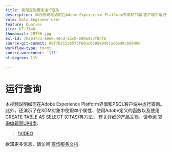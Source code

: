 ```yaml
---
title: 使用查询服务运行查询
description: 本视频说明如何在Adobe Experience Platform界面和PSQL客户端中运行查询。 此外，还演示了在XDM对象中使用单个属性、使用Adobe定义的函数以及使用CREATE TABLE AS SELECT (CTAS)等方法。
role: Data Engineer,User
feature: Queries
jira: KT-3140
thumbnail: 29796.jpg
exl-id: 7b264733-a0e0-44cd-a2c0-680a473f8cf6
source-git-commit: 90f7621536573f60ac6585404b1ac0e49cb08496
workflow-type: tm+mt
source-wordcount: '115'
ht-degree: 11%

---
```


# 运行查询

本视频说明如何在Adobe Experience Platform界面和PSQL客户端中运行查询。 此外，还演示了在XDM对象中使用单个属性、使用Adobe定义的函数以及使用CREATE TABLE AS SELECT (CTAS)等方法。 有关详细的产品文档，请参阅 [查询编辑器UI指南](https://experienceleague.adobe.com/docs/experience-platform/query/ui/user-guide.html?lang=zh-Hans).

>[!VIDEO](https://video.tv.adobe.com/v/29796?quality=12&learn=on)

欲知更多信息，请访问 [查询服务文档](https://experienceleague.adobe.com/docs/experience-platform/query/home.html?lang=zh-Hans).
